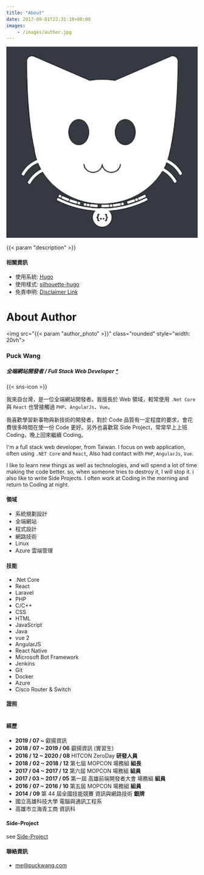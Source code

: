 ```yaml
---
title: "About"
date: 2017-09-01T22:31:10+08:00
images:
    - /images/author.jpg
---
```

<img src="/images/logo.png" class="rounded" style="width: 20vh">

{{< param "description" >}}
<br />

#### 相關資訊

* 使用系統: [Hugo](https://gohugo.io/)
* 使用樣式: [silhouette-hugo](https://github.com/mattbutton/silhouette-hugo)
* 免責申明: [Disclaimer Link](/other/disclaimer/)

# About Author

<img src="{{< param "author_photo" >}}" class="rounded" style="width: 20vh">

### Puck Wang

##### 全端網站開發者 / Full Stack Web Developer [*](https://www.w3schools.com/whatis/whatis_fullstack.asp)

{{< sns-icon >}} 

我來自台灣，是一位全端網站開發者。我擅長於 Web 領域，較常使用 `.Net Core` 與 `React` 也曾接觸過 `PHP`、`AngularJs`、`Vue`。

我喜歡學習新事物與新技術的開發者，對於 Code 品質有一定程度的要求，會花費很多時間在使一份 Code 更好。另外也喜歡寫 Side Project，常常早上上班 Coding，晚上回來繼續 Coding。

I'm a full stack web developer, from Taiwan. I focus on web application, often using  `.NET Core` and `React`, Also had contact with `PHP`, `AngularJs`, `Vue`.

I like to learn new things as well as technologies, and will spend a lot of time making the code better. so, when someone tries to destroy it, I will stop it. i also like to write Side Projects. I often work at Coding in the morning and return to Coding at night.

#### 領域

* 系統規劃設計
* 全端網站
* 程式設計
* 網路技術
* Linux
* Azure 雲端管理

#### 技能

* .Net Core
* React
* Laravel
* PHP
* C/C++
* CSS
* HTML
* JavaScript
* Java
* vue 2
* AngularJS
* React Native
* Microsoft Bot Framework
* Jenkins
* Git
* Docker
* Azure
* Cisco Router & Switch

#### 證照

<div style="display: flex; gap: 8px;">

<div data-iframe-width="400" data-iframe-height="270" data-share-badge-id="0b22f871-cbe7-4337-b366-964a32c34bad" data-share-badge-host="https://www.credly.com"></div><script type="text/javascript" async src="//cdn.credly.com/assets/utilities/embed.js"></script>

<div data-iframe-width="400" data-iframe-height="270" data-share-badge-id="3e0b9696-4999-423c-86b2-11cbb684523f" data-share-badge-host="https://www.credly.com"></div><script type="text/javascript" async src="//cdn.credly.com/assets/utilities/embed.js"></script>

</div>

#### 經歷

- **2019 / 07 ~** 叡揚資訊
- **2018 / 07 ~ 2019 / 06** 叡揚資訊 (實習生)
- **2016 / 12 ~ 2020 / 08** HITCON ZeroDay **研發人員**
- **2018 / 02 ~ 2018 / 12** 第七屆 MOPCON 場務組 **組長**
- **2017 / 04 ~ 2017 / 12** 第六屆 MOPCON 場務組 **組員**
- **2017 / 03 ~ 2017 / 05** 第一屆 高雄前端開發者大會 場務組 **組員**
- **2016 / 07 ~ 2016 / 10** 第五屆 MOPCON 場務組 **組員**
- **2014 / 09** 第 44 屆全國技能競賽 資訊與網路技術 **銀牌**
- 國立高雄科技大學 電腦與通訊工程系
- 高雄市立海青工商 資訊科

#### Side-Project

see [Side-Project](/projects/)

#### 聯絡資訊
- [me@puckwang.com](mailto:me@puckwang.com)
